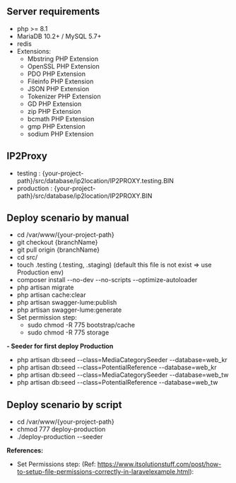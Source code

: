 ## Server requirements
- php >= 8.1
- MariaDB 10.2+ / MySQL 5.7+
- redis
- Extensions:
  - Mbstring PHP Extension
  - OpenSSL PHP Extension
  - PDO PHP Extension
  - Fileinfo PHP Extension
  - JSON PHP Extension
  - Tokenizer PHP Extension
  - GD PHP Extension
  - zip PHP Extension
  - bcmath PHP Extension
  - gmp PHP Extension
  - sodium PHP Extension

## IP2Proxy
- testing : {your-project-path}/src/database/ip2location/IP2PROXY.testing.BIN
- production : {your-project-path}/src/database/ip2location/IP2PROXY.BIN

## Deploy scenario by manual
- cd /var/www/{your-project-path}
- git checkout {branchName}
- git pull origin {branchName}
- cd src/
- touch .testing (.testing, .staging) (default this file is not exist => use Production env)
- composer install --no-dev --no-scripts --optimize-autoloader
- php artisan migrate
- php artisan cache:clear
- php artisan swagger-lume:publish
- php artisan swagger-lume:generate
- Set permission step:
  + sudo chmod -R 775 bootstrap/cache
  + sudo chmod -R 775 storage


**- Seeder for first deploy Production**
  + php artisan db:seed --class=MediaCategorySeeder --database=web_kr
  + php artisan db:seed --class=PotentialReference --database=web_kr
  + php artisan db:seed --class=MediaCategorySeeder --database=web_tw
  + php artisan db:seed --class=PotentialReference --database=web_tw


## Deploy scenario by script
- cd /var/www/{your-project-path}
- chmod 777 deploy-production
- ./deploy-production --seeder

**References:** 
- Set Permissions step: (Ref: https://www.itsolutionstuff.com/post/how-to-setup-file-permissions-correctly-in-laravelexample.html):